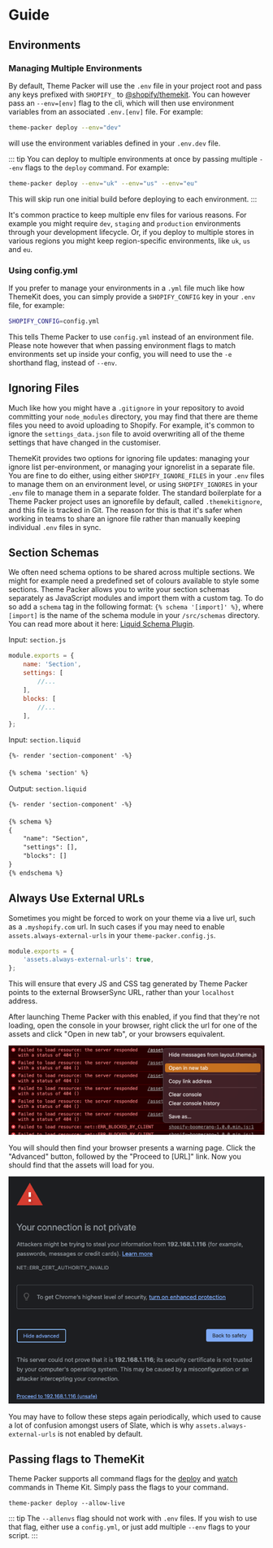 # Guide

## Environments

### Managing Multiple Environments

By default, Theme Packer will use the `.env` file in your project root and pass any keys prefixed with `SHOPIFY_` to [@shopify/themekit](https://github.com/Shopify/node-themekit). You can however pass an `--env=[env]` flag to the cli, which will then use environment variables from an associated `.env.[env]` file. For example:

```bash
theme-packer deploy --env="dev"
```
will use the environment variables defined in your `.env.dev` file.

::: tip
You can deploy to multiple environments at once by passing multiple `--env` flags to the `deploy` command. For example:

```bash
theme-packer deploy --env="uk" --env="us" --env="eu"
```

This will skip run one initial build before deploying to each environment.
:::

It's common practice to keep multiple env files for various reasons. For example you might require `dev`, `staging` and `production` environments through your development lifecycle. Or, if you deploy to multiple stores in various regions you might keep region-specific environments, like `uk`, `us` and `eu`.

### Using config.yml

If you prefer to manage your environments in a `.yml` file much like how ThemeKit does, you can simply provide a `SHOPIFY_CONFIG` key in your `.env` file, for example:

```bash
SHOPIFY_CONFIG=config.yml
```

This tells Theme Packer to use `config.yml` instead of an environment file. Please note however that when passing environment flags to match environments set up inside your config, you will need to use the `-e` shorthand flag, instead of `--env`.

## Ignoring Files

Much like how you might have a `.gitignore` in your repository to avoid committing your `node_modules` directory, you may find that there are theme files you need to avoid uploading to Shopify. For example, it's common to ignore the `settings_data.json` file to avoid overwriting all of the theme settings that have changed in the customiser.


ThemeKit provides two options for ignoring file updates: managing your ignore list per-environment, or managing your ignorelist in a separate file. You are fine to do either, using either `SHOPIFY_IGNORE_FILES` in your `.env` files to manage them on an environment level, or using `SHOPIFY_IGNORES` in your `.env` file to manage them in a separate folder. The standard boilerplate for a Theme Packer project uses an ignorefile by default, called `.themekitignore`, and this file is tracked in Git. The reason for this is that it's safer when working in teams to share an ignore file rather than manually keeping individual `.env` files in sync.

## Section Schemas

We often need schema options to be shared across multiple sections. We might for example need a predefined set of colours available to style some sections. Theme Packer allows you to write your section schemas separately as JavaScript modules and import them with a custom tag. To do so add a `schema` tag in the following format: `{% schema '[import]' %}`, where `[import]` is the name of the schema module in your `/src/schemas` directory. You can read more about it here: [Liquid Schema Plugin](https://github.com/davidwarrington/liquid-schema-plugin).

Input: `section.js`
```js
module.exports = {
    name: 'Section',
    settings: [
        //...
    ],
    blocks: [
        //...
    ],
};
```

Input: `section.liquid`
```html
{%- render 'section-component' -%}

{% schema 'section' %}
```

Output: `section.liquid`
```html
{%- render 'section-component' -%}

{% schema %}
{
    "name": "Section",
    "settings": [],
    "blocks": []
}
{% endschema %}
```

## Always Use External URLs

Sometimes you might be forced to work on your theme via a live url, such as a `.myshopify.com` url. In such cases if you may need to enable `assets.always-external-urls` in your `theme-packer.config.js`.

```js
module.exports = {
    'assets.always-external-urls': true,
};
```

This will ensure that every JS and CSS tag generated by Theme Packer points to the external BrowserSync URL, rather than your `localhost` address.

After launching Theme Packer with this enabled, if you find that they're not loading, open the console in your browser, right click the url for one of the assets and click "Open in new tab", or your browsers equivalent.

![Highlighting "Open in new tab" in the context menu](../.vuepress/assets/open-assets-in-new-tab.png)

You will should then find your browser presents a warning page. Click the "Advanced" button, followed by the "Proceed to [URL]" link. Now you should find that the assets will load for you.

!["Your connection is not private" warning page](../.vuepress/assets/your-connection-is-not-private.png)

You may have to follow these steps again periodically, which used to cause a lot of confusion amongst users of Slate, which is why `assets.always-external-urls` is not enabled by default.

## Passing flags to ThemeKit

Theme Packer supports all command flags for the [deploy](https://shopify.dev/tools/theme-kit/command-reference#deploy) and [watch](https://shopify.dev/tools/theme-kit/command-reference#watch) commands in Theme Kit. Simply pass the flags to your command.

```shell
theme-packer deploy --allow-live
```

::: tip
The `--allenvs` flag should not work with `.env` files. If you wish to use that flag, either use a `config.yml`, or just add multiple `--env` flags to your script.
:::
